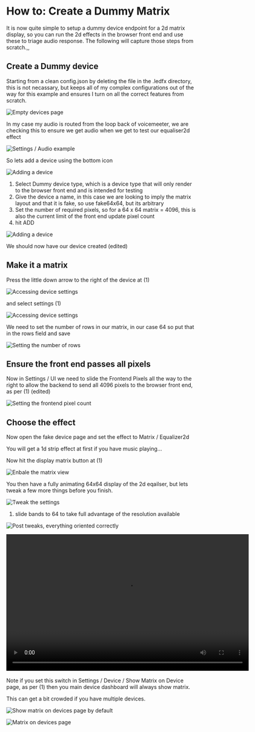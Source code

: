 # How to: Create a Dummy Matrix

It is now quite simple to setup a dummy device endpoint for a 2d matrix
display, so you can run the 2d effects in the browser front end and use
these to triage audio response. The following will capture those steps
from scratch.,,

## Create a Dummy device

Starting from a clean config.json by deleting the file in the .ledfx
directory, this is not necassary, but keeps all of my complex
configurations out of the way for this example and ensures I turn on all
the correct features from scratch.

![Empty devices page](/_static/howto/matrix/matrix1.png)

In my case my audio is routed from the loop back of voicemeeter, we are
checking this to ensure we get audio when we get to test our equaliser2d
effect

![Settings / Audio example](/_static/howto/matrix/matrix2.png)

So lets add a device using the bottom icon

![Adding a device](/_static/howto/matrix/matrix3.png)

1)  Select Dummy device type, which is a device type that will only
    render to the browser front end and is intended for testing
2)  Give the device a name, in this case we are looking to imply the
    matrix layout and that it is fake, so use fake64x64, but its
    arbitrary
3)  Set the number of required pixels, so for a 64 x 64 matrix = 4096,
    this is also the current limit of the front end update pixel count
4)  hit ADD

![Adding a device](/_static/howto/matrix/matrix4.png)

We should now have our device created (edited)

## Make it a matrix

Press the little down arrow to the right of the device at (1)

![Accessing device settings](/_static/howto/matrix/matrix5.png)

and select settings (1)

![Accessing device settings](/_static/howto/matrix/matrix6.png)

We need to set the number of rows in our matrix, in our case 64 so put
that in the rows field and save

![Setting the number of rows](/_static/howto/matrix/matrix7.png)

## Ensure the front end passes all pixels

Now in Settings / UI we need to slide the Frontend Pixels all the way to
the right to allow the backend to send all 4096 pixels to the browser
front end, as per (1) (edited)

![Setting the frontend pixel count](/_static/howto/matrix/matrix8.png)

## Choose the effect

Now open the fake device page and set the effect to Matrix / Equalizer2d

You will get a 1d strip effect at first if you have music playing\...

Now hit the display matrix button at (1)

![Enbale the matrix view](/_static/howto/matrix/matrix9.png)

You then have a fully animating 64x64 display of the 2d eqailser, but
lets tweak a few more things before you finish.

![Tweak the settings](/_static/howto/matrix/matrix10.png)

1)  slide bands to 64 to take full advantage of the resolution available

![Post tweaks, everything oriented correctly](/_static/howto/matrix/matrix11.png)

<video width="640" height="360" controls loop>
   <source src="../_static/howto/matrix/matrix12.mp4" type="video/mp4">
   Your browser does not support the video tag.
</video>
<br><br>
Note if you set this switch in Settings / Device / Show Matrix on Device
page, as per (1) then you main device dashboard will always show matrix.

This can get a bit crowded if you have multiple devices.


![Show matrix on devices page by default](/_static/howto/matrix/matrix13.png)

![Matrix on devices page](/_static/howto/matrix/matrix14.png)
